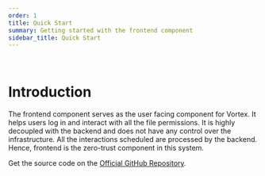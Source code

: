 ```yaml
---
order: 1
title: Quick Start 
summary: Getting started with the frontend component 
sidebar_title: Quick Start 
---
```


<br>

# Introduction

The frontend component serves as the user facing component for Vortex. It helps users log in and interact with all the file permissions. It is highly decoupled with the backend and does not have any control over the infrastructure. All the interactions scheduled are processed by the backend. Hence, frontend is the zero-trust component in this system.

Get the source code on the [Official GitHub Repository](https://github.com/PythonHacker24/linux-acl-management-frontend).
